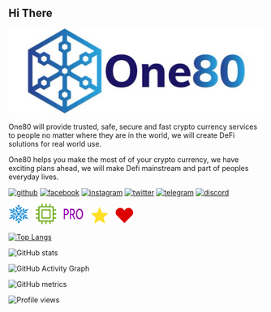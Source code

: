 ## Hi There
![Hi There](https://github.com/One80io/One80io/blob/main/1500x500.jpg?raw=true)

One80 will provide trusted, safe, secure and fast crypto currency services to people no matter where they are in the world, we will create DeFi solutions for real world use.

One80 helps you make the most of of your crypto currency, we have exciting plans ahead, we will make Defi mainstream and part of peoples everyday lives.



[<img src='https://cdn.jsdelivr.net/npm/simple-icons@3.0.1/icons/github.svg' alt='github' height='40'>](https://github.com/One80io)  [<img src='https://cdn.jsdelivr.net/npm/simple-icons@3.0.1/icons/facebook.svg' alt='facebook' height='40'>](https://www.facebook.com/#)  [<img src='https://cdn.jsdelivr.net/npm/simple-icons@3.0.1/icons/instagram.svg' alt='instagram' height='40'>](https://www.instagram.com/one80.io/)  [<img src='https://cdn.jsdelivr.net/npm/simple-icons@3.0.1/icons/twitter.svg' alt='twitter' height='40'>](https://twitter.com/One80crypto)  [<img src='https://cdn.jsdelivr.net/npm/simple-icons@3.0.1/icons/telegram.svg' alt='telegram' height='40'>](https://t.me/one80io)  [<img src='https://cdn.jsdelivr.net/npm/simple-icons@3.0.1/icons/discord.svg' alt='discord' height='40'>](https://discord.com/One80#4284)  

<a href='https://archiveprogram.github.com/'><img src='https://raw.githubusercontent.com/acervenky/animated-github-badges/master/assets/acbadge.gif' width='40' height='40'></a> <a href='https://docs.github.com/en/developers'><img src='https://raw.githubusercontent.com/acervenky/animated-github-badges/master/assets/devbadge.gif' width='40' height='40'></a> <a href='https://github.com/pricing'><img src='https://raw.githubusercontent.com/acervenky/animated-github-badges/master/assets/pro.gif' width='40' height='40'></a> <a href='https://stars.github.com/'><img src='https://raw.githubusercontent.com/acervenky/animated-github-badges/master/assets/starbadge.gif' width='35' height='35'></a> <a href='https://docs.github.com/en/github/supporting-the-open-source-community-with-github-sponsors'><img src='https://raw.githubusercontent.com/acervenky/animated-github-badges/master/assets/sponsorbadge.gif' width='35' height='35'></a> 

[![Top Langs](https://github-readme-stats.vercel.app/api/top-langs/?username=One80io)](https://github.com/anuraghazra/github-readme-stats)

![GitHub stats](https://github-readme-stats.vercel.app/api?username=One80io&show_icons=true)  

![GitHub Activity Graph](https://activity-graph.herokuapp.com/graph?username=One80io)  

![GitHub metrics](https://metrics.lecoq.io/One80io)  

![Profile views](https://gpvc.arturio.dev/One80io)  
